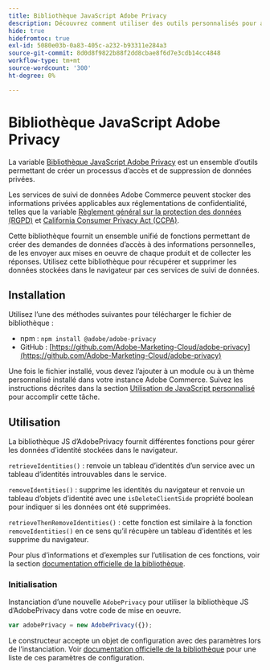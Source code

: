 ```yaml
---
title: Bibliothèque JavaScript Adobe Privacy
description: Découvrez comment utiliser des outils personnalisés pour accéder aux informations personnelles des clients et les supprimer collectées par Adobe Commerce.
hide: true
hidefromtoc: true
exl-id: 5080e03b-0a83-405c-a232-b93311e284a3
source-git-commit: 8d0d8f9822b88f2dd8cbae8f6d7e3cdb14cc4848
workflow-type: tm+mt
source-wordcount: '300'
ht-degree: 0%

---
```


# Bibliothèque JavaScript Adobe Privacy

<!-- TODO: Remove hide metadata when the library has been integrated with Commerce. -->

La variable [Bibliothèque JavaScript Adobe Privacy](https://experienceleague.adobe.com/docs/experience-platform/privacy/js-library.html) est un ensemble d’outils permettant de créer un processus d’accès et de suppression de données privées.

Les services de suivi de données Adobe Commerce peuvent stocker des informations privées applicables aux réglementations de confidentialité, telles que la variable [Règlement général sur la protection des données (RGPD)](gdpr.md) et [California Consumer Privacy Act (CCPA)](ccpa.md).

Cette bibliothèque fournit un ensemble unifié de fonctions permettant de créer des demandes de données d’accès à des informations personnelles, de les envoyer aux mises en oeuvre de chaque produit et de collecter les réponses. Utilisez cette bibliothèque pour récupérer et supprimer les données stockées dans le navigateur par ces services de suivi de données.

## Installation

Utilisez l’une des méthodes suivantes pour télécharger le fichier de bibliothèque :

- npm : `npm install @adobe/adobe-privacy`
- GitHub : [https://github.com/Adobe-Marketing-Cloud/adobe-privacy](https://github.com/Adobe-Marketing-Cloud/adobe-privacy)

Une fois le fichier installé, vous devez l’ajouter à un module ou à un thème personnalisé installé dans votre instance Adobe Commerce. Suivez les instructions décrites dans la section [Utilisation de JavaScript personnalisé](https://developer.adobe.com/commerce/frontend-core/javascript/custom/) pour accomplir cette tâche.

## Utilisation

La bibliothèque JS d’AdobePrivacy fournit différentes fonctions pour gérer les données d’identité stockées dans le navigateur.

`retrieveIdentities()`
: renvoie un tableau d’identités d’un service avec un tableau d’identités introuvables dans le service.

`removeIdentities()`
: supprime les identités du navigateur et renvoie un tableau d’objets d’identité avec une `isDeleteClientSide` propriété boolean pour indiquer si les données ont été supprimées.

`retrieveThenRemoveIdentities()`
: cette fonction est similaire à la fonction `removeIdentities()` en ce sens qu’il récupère un tableau d’identités et les supprime du navigateur.

Pour plus d’informations et d’exemples sur l’utilisation de ces fonctions, voir la section [documentation officielle de la bibliothèque](https://experienceleague.adobe.com/docs/experience-platform/privacy/js-library.html).

### Initialisation

Instanciation d’une nouvelle `AdobePrivacy` pour utiliser la bibliothèque JS d’AdobePrivacy dans votre code de mise en oeuvre.

```js
var adobePrivacy = new AdobePrivacy({});
```

Le constructeur accepte un objet de configuration avec des paramètres lors de l’instanciation.
Voir [documentation officielle de la bibliothèque](https://experienceleague.adobe.com/docs/experience-platform/privacy/js-library.html) pour une liste de ces paramètres de configuration.
